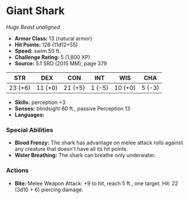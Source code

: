 # Giant Shark

*Huge* *Beast* *unaligned*

- **Armor Class:** 13 (natural armor)
- **Hit Points:** 126 (11d12+55)
- **Speed:** swim 50 ft.
- **Challenge Rating:** 5 (1,800 XP)
- **Source:** 5.1 SRD (2015 MM), page 379

| STR | DEX | CON | INT | WIS | CHA |
| --- | --- | --- | --- | --- | --- |
| 23 (+6) | 11 (+0) | 21 (+5) | 1 (-5) | 10 (+0) | 5 (-3) |

- **Skills:** perception +3
- **Senses:** blindsight 60 ft., passive Perception 13
- **Languages:** 

### Special Abilities

- **Blood Frenzy:** The shark has advantage on melee attack rolls against any creature that doesn't have all its hit points.
- **Water Breathing:** The shark can breathe only underwater.

### Actions

- **Bite:** Melee Weapon Attack: +9 to hit, reach 5 ft., one target. Hit: 22 (3d10 + 6) piercing damage.


